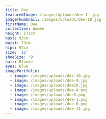 ```yaml
---
title: Dee
featuredImage: /images/uploads/dee-1-.jpg
imageThumbnail: /images/uploads/dee-10.jpg
firstName: Dee
collection: Women
height: 173cm
bust: 93cm
waist: 73cm
hips: 92cm
size: '12'
shoeSize: '9'
hair: Blonde
eyes: Blue
imagePortfolio:
  - image: /images/uploads/dee-10.jpg
  - image: /images/uploads/dee-9.jpg
  - image: /images/uploads/dee10.jpg
  - image: /images/uploads/dee-4.png
  - image: /images/uploads/dee8.png
  - image: /images/uploads/dee-1.png
  - image: /images/uploads/dee-6.png
  - image: /images/uploads/dee-11.jpg
---
```


